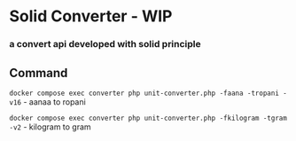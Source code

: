 # Solid Converter - WIP
### a convert api developed with solid principle

## Command
`docker compose exec converter php unit-converter.php -faana -tropani -v16` - aanaa to ropani

`docker compose exec converter php unit-converter.php -fkilogram -tgram -v2` - kilogram to gram
